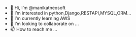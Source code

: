 - 👋 Hi, I’m @manikatneosoft
- 👀 I’m interested in python,Django,RESTAPI,MYSQL,ORM...
- 🌱 I’m currently learning AWS
- 💞️ I’m looking to collaborate on ...
- 📫 How to reach me ...

<!---
manikatneosoft/manikatneosoft is a ✨ special ✨ repository because its `README.md` (this file) appears on your GitHub profile.
You can click the Preview link to take a look at your changes.
--->
